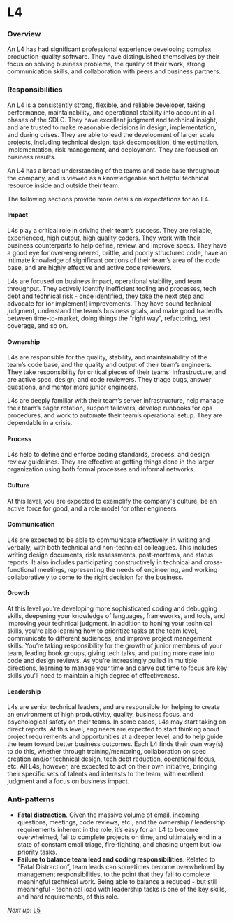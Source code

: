 # L4

### Overview

An L4 has had significant professional experience developing complex production-quality software. They have distinguished themselves by their focus on solving business problems, the quality of their work, strong communication skills, and collaboration with peers and business partners.

### Responsibilities

An L4 is a consistently strong, flexible, and reliable developer, taking performance, maintainability, and operational stability into account in all phases of the SDLC. They have excellent judgment and technical insight, and are trusted to make reasonable decisions in design, implementation, and during crises. They are able to lead the development of larger scale projects, including technical design, task decomposition, time estimation, implementation, risk management, and deployment. They are focused on business results.

An L4 has a broad understanding of the teams and code base throughout the company, and is viewed as a knowledgeable and helpful technical resource inside and outside their team.

The following sections provide more details on expectations for an L4.

#### Impact

L4s play a critical role in driving their team’s success. They are reliable, experienced, high output, high quality coders. They work with their business counterparts to help define, review, and improve specs. They have a good eye for over-engineered, brittle, and poorly structured code, have an intimate knowledge of significant portions of their team’s area of the code base, and are highly effective and active code reviewers.

L4s are focused on business impact, operational stability, and team throughput. They actively identify inefficient tooling and processes, tech debt and technical risk - once identified, they take the next step and advocate for (or implement) improvements. They have sound technical judgment, understand the team’s business goals, and make good tradeoffs between time-to-market, doing things the “right way”, refactoring, test coverage, and so on.

#### Ownership

L4s are responsible for the quality, stability, and maintainability of the team’s code base, and the quality and output of their team’s engineers. They take responsibility for critical pieces of their teams’ infrastructure, and are active spec, design, and code reviewers. They triage bugs, answer questions, and mentor more junior engineers.

L4s are deeply familiar with their team’s server infrastructure, help manage their team’s pager rotation, support failovers, develop runbooks for ops procedures, and work to automate their team’s operational setup. They are dependable in a crisis.

#### Process

L4s help to define and enforce coding standards, process, and design review guidelines. They are effective at getting things done in the larger organization using both formal processes and informal networks.

#### Culture

At this level, you are expected to exemplify the company's culture, be an active force for good, and a role model for other engineers.

#### Communication

L4s are expected to be able to communicate effectively, in writing and verbally, with both technical and non-technical colleagues. This includes writing design documents, risk assessments, post-mortems, and status reports. It also includes participating constructively in technical and cross-functional meetings, representing the needs of engineering, and working collaboratively to come to the right decision for the business.

#### Growth

At this level you’re developing more sophisticated coding and debugging skills, deepening your knowledge of languages, frameworks, and tools, and improving your technical judgment. In addition to honing your technical skills, you’re also learning how to prioritize tasks at the team level, communicate to different audiences, and improve project management skills. You’re taking responsibility for the growth of junior members of your team, leading book groups, giving tech talks, and putting more care into code and design reviews. As you’re increasingly pulled in multiple directions, learning to manage your time and carve out time to focus are key skills you’ll need to maintain a high degree of effectiveness.

#### Leadership

L4s are senior technical leaders, and are responsible for helping to create an environment of high productivity, quality, business focus, and psychological safety on their teams. In some cases, L4s may start taking on direct reports. At this level, engineers are expected to start thinking about project requirements and opportunities at a deeper level, and to help guide the team toward better business outcomes. Each L4 finds their own way(s) to do this, whether through training/mentoring, collaboration on spec creation and/or technical design, tech debt reduction, operational focus, etc. All L4s, however, are expected to act on their own initiative, bringing their specific sets of talents and interests to the team, with excellent judgment and a focus on business impact.

### Anti-patterns

* **Fatal distraction**. Given the massive volume of email, incoming questions, meetings, code reviews, etc., and the ownership / leadership requirements inherent in the role, it’s easy for an L4 to become overwhelmed, fail to complete projects on time, and ultimately end in a state of constant email triage, fire-fighting, and chasing urgent but low priority tasks.
* **Failure to balance team lead and coding responsibilities**. Related to “Fatal Distraction”, team leads can sometimes become overwhelmed by management responsibilities, to the point that they fail to complete meaningful technical work. Being able to balance a reduced - but still meaningful - technical load with leadership tasks is one of the key skills, and hard requirements, of this role.

*Next up*: [L5](L5.md)
